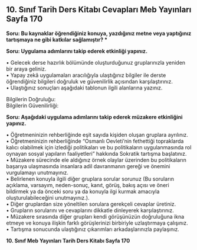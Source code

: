 ## 10. Sınıf Tarih Ders Kitabı Cevapları Meb Yayınları Sayfa 170

**Soru: Bu kaynaklar öğrendiğiniz konuya, yazdığınız metne veya yaptığınız tartışmaya ne gibi katkılar sağlamıştır? \***

**Soru: Uygulama adımlarını takip ederek etkinliği yapınız.**

• Gelecek derse hazırlık bölümünde oluşturduğunuz gruplarınızla yeniden bir araya geliniz.  
 • Yapay zekâ uygulamaları aracılığıyla ulaştığınız bilgiler ile derste öğrendiğiniz bilgileri doğruluk ve güvenilirlik açısından karşılaştırınız.  
 • Ulaştığınız sonuçları aşağıdaki tablonun ilgili alanlarına yazınız.

Bilgilerin Doğruluğu:  
 Bilgilerin Güvenilirliği:

**Soru: Aşağıdaki uygulama adımlarını takip ederek müzakere etkinliğini yapınız.**

• Öğretmeninizin rehberliğinde eşit sayıda kişiden oluşan gruplara ayrılınız.  
 • Öğretmeninizin rehberliğinde “Osmanlı Oevleti’nin fethettiği topraklarda kalıcı olabilmek için izlediği politikaları ve bu politikaların uygulanmasında rol oynayan sosyal yapıların faaliyetleri” hakkında Sokratik tartışma başlatınız.  
 • Müzakere sürecinde ele aldığınız örnek olaylar üzerinden bu politikaların başarıya ulaşmasında insanlara adil davranmanın gereği ve önemini vurgulamayı unutmayınız.  
 • Belirlenen konuyla ilgili diğer gruplara sorular sorunuz (Bu soruların açıklama, varsayım, neden-sonuç, kanıt, görüş, bakış açısı ve öneri bildirmek ya da önceki soru ya da konuyla ilgi kurmak amacıyla oluşturulabileceğini unutmayınız.).  
 • Diğer gruplardan size yöneltilen sorulara gerekçeli cevaplar üretiniz.  
 • Grupların sorularını ve cevaplarını dikkatle dinleyerek karşılaştırınız.  
 • Müzakere sırasında diğer grupları kendi görüşünüzün doğruluğuna ikna etmeye ve konuya ilişkin farklı görüşlerinizi birbiriyle uzlaştırmaya çalışınız.  
 • Tartışma sonucunda ulaştığınız çıkarımları arkadaşlarınızla paylaşınız.

**10. Sınıf Meb Yayınları Tarih Ders Kitabı Sayfa 170**